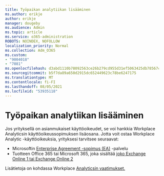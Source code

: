 ```yaml
---
title: Työpaikan analytiikan lisääminen
ms.author: erikje
author: erikje
manager: dougeby
ms.audience: Admin
ms.topic: article
ms.service: o365-administration
ROBOTS: NOINDEX, NOFOLLOW
localization_priority: Normal
ms.collection: Adm_O365
ms.custom:
- "9004018"
- "7081"
ms.openlocfilehash: d3abd1110b78092563ce26b279cd955d31ef5063425db78567c3cfd906007c0e
ms.sourcegitcommit: b5f7da89a650d2915dc652449623c78be6247175
ms.translationtype: MT
ms.contentlocale: fi-FI
ms.lasthandoff: 08/05/2021
ms.locfileid: "53935118"
---
```

# <a name="add-workplace-analytics"></a>Työpaikan analytiikan lisääminen

Jos yrityksellä on asianmukaiset käyttöoikeudet, se voi hankkia Workplace Analyticsin käyttöoikeussopimuksen lisäosana. Jotta voit ostaa Workplace Analytic -käyttöoikeuksia, yrityksesi tarvitsee seuraavat: 

- Microsoftin [Enterprise Agreement -sopimus (EA)](https://docs.microsoft.com/workplace-analytics/setup/environment-requirements#enterprise-agreements) -palvelu
- Tuotteen Office 365 tai Microsoft 365, joka sisältää [joko Exchange Online 1 tai Exchange Online 2](https://docs.microsoft.com/workplace-analytics/setup/environment-requirements#exchange-online-plans)

Lisätietoja on kohdassa Workplace [Analyticsin vaatimukset.](https://docs.microsoft.com/workplace-analytics/setup/environment-requirements) 
